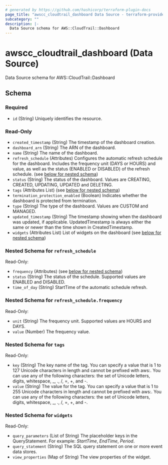 ```yaml
---
# generated by https://github.com/hashicorp/terraform-plugin-docs
page_title: "awscc_cloudtrail_dashboard Data Source - terraform-provider-awscc"
subcategory: ""
description: |-
  Data Source schema for AWS::CloudTrail::Dashboard
---
```


# awscc_cloudtrail_dashboard (Data Source)

Data Source schema for AWS::CloudTrail::Dashboard



<!-- schema generated by tfplugindocs -->
## Schema

### Required

- `id` (String) Uniquely identifies the resource.

### Read-Only

- `created_timestamp` (String) The timestamp of the dashboard creation.
- `dashboard_arn` (String) The ARN of the dashboard.
- `name` (String) The name of the dashboard.
- `refresh_schedule` (Attributes) Configures the automatic refresh schedule for the dashboard. Includes the frequency unit (DAYS or HOURS) and value, as well as the status (ENABLED or DISABLED) of the refresh schedule. (see [below for nested schema](#nestedatt--refresh_schedule))
- `status` (String) The status of the dashboard. Values are CREATING, CREATED, UPDATING, UPDATED and DELETING.
- `tags` (Attributes List) (see [below for nested schema](#nestedatt--tags))
- `termination_protection_enabled` (Boolean) Indicates whether the dashboard is protected from termination.
- `type` (String) The type of the dashboard. Values are CUSTOM and MANAGED.
- `updated_timestamp` (String) The timestamp showing when the dashboard was updated, if applicable. UpdatedTimestamp is always either the same or newer than the time shown in CreatedTimestamp.
- `widgets` (Attributes List) List of widgets on the dashboard (see [below for nested schema](#nestedatt--widgets))

<a id="nestedatt--refresh_schedule"></a>
### Nested Schema for `refresh_schedule`

Read-Only:

- `frequency` (Attributes) (see [below for nested schema](#nestedatt--refresh_schedule--frequency))
- `status` (String) The status of the schedule. Supported values are ENABLED and DISABLED.
- `time_of_day` (String) StartTime of the automatic schedule refresh.

<a id="nestedatt--refresh_schedule--frequency"></a>
### Nested Schema for `refresh_schedule.frequency`

Read-Only:

- `unit` (String) The frequency unit. Supported values are HOURS and DAYS.
- `value` (Number) The frequency value.



<a id="nestedatt--tags"></a>
### Nested Schema for `tags`

Read-Only:

- `key` (String) The key name of the tag. You can specify a value that is 1 to 127 Unicode characters in length and cannot be prefixed with aws:. You can use any of the following characters: the set of Unicode letters, digits, whitespace, _, ., /, =, +, and -.
- `value` (String) The value for the tag. You can specify a value that is 1 to 255 Unicode characters in length and cannot be prefixed with aws:. You can use any of the following characters: the set of Unicode letters, digits, whitespace, _, ., /, =, +, and -.


<a id="nestedatt--widgets"></a>
### Nested Schema for `widgets`

Read-Only:

- `query_parameters` (List of String) The placeholder keys in the QueryStatement. For example: $StartTime$, $EndTime$, $Period$.
- `query_statement` (String) The SQL query statement on one or more event data stores.
- `view_properties` (Map of String) The view properties of the widget.
